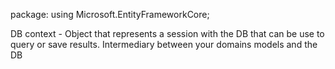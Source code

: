 

package: using Microsoft.EntityFrameworkCore;


DB context - Object that represents a session with the DB that can be use to query or save results. Intermediary between your domains models and the DB